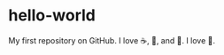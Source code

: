 # hello-world
My first repository on GitHub.
I love :coffee:, :pizza:, and :dancer:.
I love :apple:.
